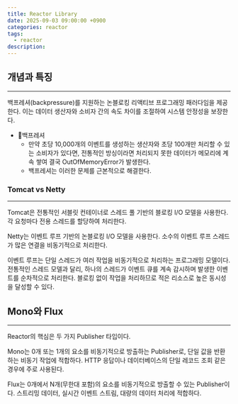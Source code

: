 ```yaml
---
title: Reactor Library
date: 2025-09-03 09:00:00 +0900
categories: reactor
tags:
  - reactor
description:
---
```


## 개념과 특징
---

백프레셔(backpressure)를 지원하는 논블로킹 리액티브 프로그래밍 패러다임을 제공한다. 이는 데이터 생산자와 소비자 간의 속도 차이를 조절하여 시스템 안정성을 보장한다.

- 백프레셔
    - 만약 초당 10,000개의 이벤트를 생성하는 생산자와 초당 100개만 처리할 수 있는 소비자가 있다면, 전통적인 방싱이라면 처리되지 못한 데이터가 메모리에 계속 쌓여 결국 OutOfMemoryError가 발생한다.
    - 백프레셔는 이러한 문제를 근본적으로 해결한다.

### Tomcat vs Netty
---

Tomcat은 전통적인 서블릿 컨테이너로 스레드 풀 기반의 블로킹 I/O 모델을 사용한다. 각 요청마다 전용 스레드를 할당하여 처리한다.

Netty는 이벤트 루프 기반의 논블로킹 I/O 모델을 사용한다. 소수의 이벤트 루프 스레드가 많은 연결을 비동기적으로 처리한다.

이벤트 루프는 단일 스레드가 여러 작업을 비동기적으로 처리하는 프로그래밍 모델이다. 전통적인 스레드 모델과 달리, 하나의 스레드가 이벤트 큐를 계속 감시하며 발생한 이벤트를 순차적으로 처리한다. 블로킹 없이 작업을 처리하므로 적은 리소스로 높은 동시성을 달성할 수 있다.

## Mono와 Flux
---

Reactor의 핵심은 두 가지 Publisher 타입이다. 

Mono는 0개 또는 1개의 요소를 비동기적으로 방출하는 Publisher로, 단일 값을 반환하는 비동기 작업에 적합하다. HTTP 응답이나 데이터베이스의 단일 레코드 조회 같은 경우에 주로 사용된다. 

Flux는 0개에서 N개(무한대 포함)의 요소를 비동기적으로 방출할 수 있는 Publisher이다. 스트리밍 데이터, 실시간 이벤트 스트림, 대량의 데이터 처리에 적합하다.